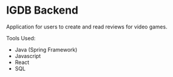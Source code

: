 # IGDB Backend

Application for users to create and read reviews for video games.

Tools Used:
- Java (Spring Framework)
- Javascript
- React
- SQL
